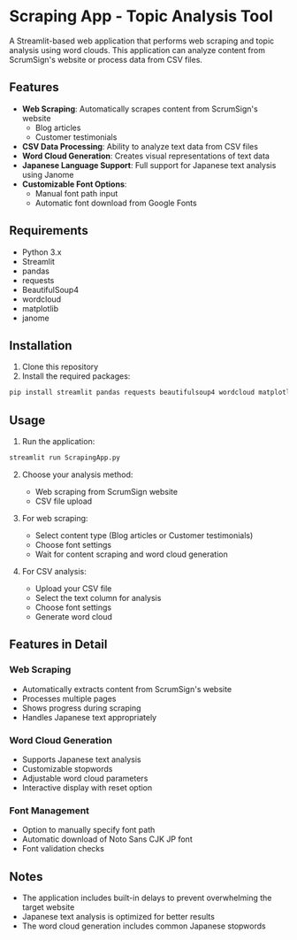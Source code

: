 # Scraping App - Topic Analysis Tool

A Streamlit-based web application that performs web scraping and topic analysis using word clouds. This application can analyze content from ScrumSign's website or process data from CSV files.

## Features

- **Web Scraping**: Automatically scrapes content from ScrumSign's website
  - Blog articles
  - Customer testimonials
- **CSV Data Processing**: Ability to analyze text data from CSV files
- **Word Cloud Generation**: Creates visual representations of text data
- **Japanese Language Support**: Full support for Japanese text analysis using Janome
- **Customizable Font Options**: 
  - Manual font path input
  - Automatic font download from Google Fonts

## Requirements

- Python 3.x
- Streamlit
- pandas
- requests
- BeautifulSoup4
- wordcloud
- matplotlib
- janome

## Installation

1. Clone this repository
2. Install the required packages:
```bash
pip install streamlit pandas requests beautifulsoup4 wordcloud matplotlib janome
```

## Usage

1. Run the application:
```bash
streamlit run ScrapingApp.py
```

2. Choose your analysis method:
   - Web scraping from ScrumSign website
   - CSV file upload

3. For web scraping:
   - Select content type (Blog articles or Customer testimonials)
   - Choose font settings
   - Wait for content scraping and word cloud generation

4. For CSV analysis:
   - Upload your CSV file
   - Select the text column for analysis
   - Choose font settings
   - Generate word cloud

## Features in Detail

### Web Scraping
- Automatically extracts content from ScrumSign's website
- Processes multiple pages
- Shows progress during scraping
- Handles Japanese text appropriately

### Word Cloud Generation
- Supports Japanese text analysis
- Customizable stopwords
- Adjustable word cloud parameters
- Interactive display with reset option

### Font Management
- Option to manually specify font path
- Automatic download of Noto Sans CJK JP font
- Font validation checks

## Notes

- The application includes built-in delays to prevent overwhelming the target website
- Japanese text analysis is optimized for better results
- The word cloud generation includes common Japanese stopwords

